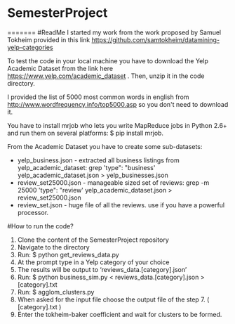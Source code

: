 
# SemesterProject
=======
#ReadMe
I started my work from the work proposed by Samuel Tokheim provided in this link https://github.com/samtokheim/datamining-yelp-categories

To test the code in your local machine you have to download the Yelp Academic Dataset from the link here https://www.yelp.com/academic_dataset . Then, unzip it in the code directory.

I provided the list of 5000 most common words in english from http://www.wordfrequency.info/top5000.asp so you don't need to download it.

You have to install mrjob who lets you write MapReduce jobs in Python 2.6+ and run them on several platforms:  $ pip install mrjob.

From the Academic Dataset you have to create some sub-datasets:
 * yelp_business.json - extracted all business listings from yelp_academic_dataset:
    grep 'type": "business' yelp_academic_dataset.json > yelp_businesses.json
 * review_set25000.json - manageable sized set of reviews:
    grep -m 25000 'type": "review' yelp_academic_dataset.json > review_set25000.json    
 * review_set.json - huge file of all the reviews. use if you have a powerful processor.    

#How to run the code?

1. Clone the content of the SemesterProject repository
2. Navigate to the directory
3. Run: $ python get_reviews_data.py
4. At the prompt type in a Yelp category of your choice
5. The results will be output to ‘reviews_data.[category].json’
6. Run: $ python business_sim.py < reviews_data.[category].json > [category].txt
7. Run: $ agglom_clusters.py
8. When asked for the input file choose the output file of the step 7. ( [category].txt )
9. Enter the tokheim-baker coefficient and wait for clusters to be formed. 

